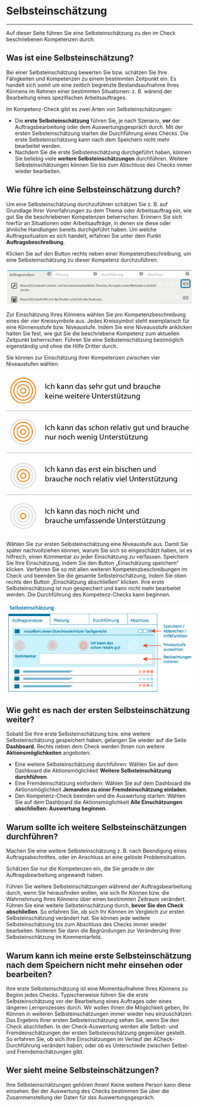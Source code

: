 # Selbsteinschätzung
- - -
Auf dieser Seite führen Sie eine Selbsteinschätzung zu den im Check beschriebenen Kompetenzen durch.

## Was ist eine Selbsteinschätzung?

Bei einer Selbsteinschätzung bewerten Sie bzw. schätzen Sie Ihre Fähigkeiten und Kompetenzen zu einem bestimmten Zeitpunkt ein. 
Es handelt sich somit um eine zeitlich begrenzte Bestandsaufnahme Ihres Könnens im Rahmen einer bestimmten Situationen: 
z. B. wärend der Bearbeitung eines spezifischen Arbeitsauftrages.

Im Kompetenz-Check gibt es zwei Arten von Selbsteinschätzungen:
* Die **erste Selbsteinschätzung** führen Sie, je nach Szenario, **vor** der Auftragsbearbeitung oder dem Auswertungsgespräch durch. Mit der ersten Selbsteinschätzung starten die Durchführung eines Checks. Die erste Selbsteinschätzung kann nach dem Speichern nicht mehr bearbeitet werden.
* Nachdem Sie die erste Selbsteinschätzung durchgeführt haben, können Sie beliebig viele **weitere Selbsteinschätzungen** durchführen. Weitere Selbsteinschätzungen können Sie bis zum Abschluss des Checks immer wieder bearbeiten.

## Wie führe ich eine Selbsteinschätzung durch?
Um eine Selbsteinschätzung durchzuführen schätzen Sie z. B. auf Grundlage Ihrer Vorerfahrungen zu dem Thema oder Arbeitsauftrag ein, wie gut Sie die beschriebenen Kompetenzen 
beherrschen. Erinnern Sie sich hierfür an Situationen oder Arbeitsaufträge, in denen sie diese oder ähnliche Handlungen bereits durchgeführt haben. Um welche Auftragssituation es sich handelt, erfahren Sie unter dem Punkt **Auftragsbeschreibung**.  

Klicken Sie auf den Button rechts neben einer Kompetenzbeschreibung, um eine Selbsteinschätzung zu dieser Kompetenz durchzuführen. 

![Klicken Sie diesen Button, um eine Selbsteinschätzung zu einer Kompetenzbeschreibung durchzuführen](media/Screen_SE_button.jpg)

Zur Einschätzung Ihres Könnens wählen Sie pro Kompetenzbeschreibung eines der vier Kreissymbole aus. Jedes Kreissymbol steht exemplarisch für eine Könnensstufe bzw. Niveaustufe. Indem Sie eine Niveausstufe anklicken halten Sie fest, wie gut Sie die beschriebene Kompetenz zum aktuellen Zeitpunkt beherrschen. 
Führen Sie eine Selbsteinschätzung bestmöglich eigenständig und ohne die Hilfe Dritter durch.

Sie können zur Einschätzung ihrer Kompetenzen zwischen vier Niveaustufen wählen:

![Die vier Niveaustufen zur Selbsteinschätzung von Kompetenzen](media/NiveaustufenSE.png)

Wählen Sie zur ersten Selbsteinschätzung eine Niveaustufe aus. Damit Sie später nachvollziehen können, warum Sie sich so eingeschätzt haben, ist es hilfreich, 
einen Kommentar zu jeder Einschätzung zu verfassen. Speichern Sie Ihre Einschätzung, indem Sie den Button „Einschätzung speichern“ klicken.
Verfahren Sie so mit allen weiteren Kompetenzbeschreibungen im Check und beenden Sie die gesamte Selbsteinschätzung, indem Sie oben rechts den Button 
„Einschätzung abschließen“ klicken. Ihre erste Selbsteinschätzung ist nun gespeichert und kann nicht mehr bearbeitet werden. Die Durchführung des Kompetenz-Checks 
kann beginnen.



![Übersicht der Funktionen zur Durchführung einer Selbsteinschätzung](media/Selbsteinschaetzung.jpg)

## Wie geht es nach der ersten Selbsteinschätzung weiter?
Sobald Sie Ihre erste Selbsteinschätzung bzw. eine weitere Selbsteinschätzung gespeichert haben, gelangen Sie wieder auf die Seite **Dashboard**. 
Rechts neben dem Check werden Ihnen nun weitere **Aktionsmöglichkeiten** angeboten:
* Eine weitere Selbsteinschätzung durchführen: Wählen Sie auf dem Dashboard die Aktionsmöglichkeit **Weitere Selbsteinschätzung durchführen**.
* Eine Fremdeinschätzung einfordern: Wählen Sie auf dem Dashboard die Aktionsmöglichkeit **Jemanden zu einer Fremdeinschätzung einladen**.
* Den Kompetenz-Check beenden und die Auswertung starten: Wählen Sie auf dem Dashboard die Aktionsmöglichkeit **Alle Einschätzungen abschließen: Auswertung beginnen**.

## Warum sollte ich weitere Selbsteinschätzungen durchführen?
Machen Sie eine weitere Selbsteinschätzung z. B. nach Beendigung eines Auftragsabschnittes, oder im Anschluss an eine gelöste Problemsituation.

Schätzen Sie nur die Kompetenzen ein, die Sie gerade in der Auftragsbearbeitung angewandt haben.

Führen Sie weitere Selbsteinschätzungen während der Auftragsbearbeitung durch, wenn Sie herausfinden wollen, wie sich Ihr Können bzw. die Wahrnehmung Ihres Könnens über einen bestimmten Zeitraum verändert. 
Führen Sie eine weitere Selbsteinschätzung durch, **bevor Sie den Check abschließen**. So erfahren Sie, ob sich Ihr Können im Vergleich zur ersten Selbsteinschätzung verändert hat.
Sie können jede weitere Selbsteinschätzung bis zum Abschluss des Checks immer wieder bearbeiten. Notieren Sie dann die Begründungen zur Veränderung Ihrer Selbsteinschätzung im Kommentarfeld.

## Warum kann ich meine erste Selbsteinschätzung nach dem Speichern nicht mehr einsehen oder bearbeiten?
Ihre erste Selbsteinschätzung ist eine Momentaufnahme Ihres Könnens zu Beginn jedes Checks. Typischerweise führen Sie die erste Selbsteinschätzung 
vor der Bearbeitung eines Auftrages oder eines längeren Lernprozesses durch. Wir wollen Ihnen die Möglichkeit geben, 
Ihr Können in weiteren Selbsteinschätzungen immer wieder neu einzuschätzen. Das Ergebnis Ihrer ersten Selbsteinschätzung sehen Sie, wenn Sie den Check abschließen.
In der Check-Auswertung werden alle Selbst- und Fremdeinschätzungen der ersten Selbsteinschätzung gegenüber gestellt. So erfahren Sie, ob sich Ihre Einschätzungen 
im Verlauf der ACheck-Durchführung verändert haben, oder ob es Unterschiede zwischen Selbst- und Fremdeinschätzungen gibt.

## Wer sieht meine Selbsteinschätzungen?
Ihre Selbsteinschätzungen gehören Ihnen! Keine weitere Person kann diese einsehen. Bei der Auswertung des Checks bestimmen Sie über die Zusammenstellung der Daten für das Auswertungsgespräch.

